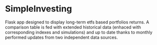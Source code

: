 # SimpleInvesting
Flask app designed to display long-term etfs based portfolios returns. A comparison table is fed with extended historical data (enhaced with corresponding indexes and simulations) and up to date thanks to monthly performed updates from two independent data sources.
